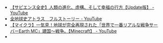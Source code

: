 - [【サピエンス全史】人類の進化、虚構、そして幸福の行方【Update版】 - YouTube](https://www.youtube.com/watch?v=igWL9j1WWAE)
- [全地球史アトラス　フルストーリー - YouTube](https://www.youtube.com/watch?v=rTCXFuQSSNU)
- [【マイクラ】一気見！地球が完全再現された「世界で一番リアルな戦争サーバーEarth MC」建国～戦争。【Minecraft】 - YouTube](https://www.youtube.com/watch?v=-LHpQS7oYLo)
- 